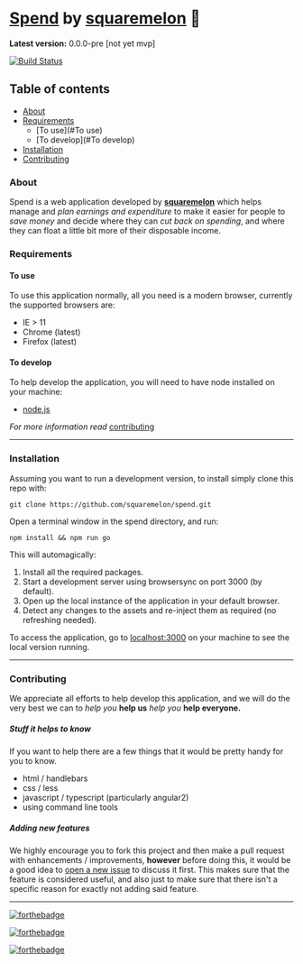 # **[Spend](http://squaremelon.ml/spend)** by [squaremelon](http://squaremelon.ml) 💸 #


**Latest version:** 0.0.0-pre [not yet mvp]

[![Build Status](https://travis-ci.org/squaremelon/spend.svg)](https://travis-ci.org/squaremelon/spend)


## Table of contents ##
- [About](#About)
- [Requirements](#Requirements)
  - [To use](#To use)
  - [To develop](#To develop)
- [Installation](#Installation)
- [Contributing](#Contributing)

### About ###
Spend is a web application developed by **[squaremelon](http://squaremelon.ml)** which helps manage and *plan earnings and expenditure* to make it easier for people to *save money* and decide where they can *cut back on spending*, and where they can float a little bit more of their disposable income.

### Requirements ###
#### To use ####
To use this application normally, all you need is a modern browser, currently the supported browsers are:

- IE > 11
- Chrome (latest)
- Firefox (latest)

#### To develop ####
To help develop the application, you will need to have node installed on your machine:

- [node.js](http://nodejs.org)

*For more information read* [contributing](#contributing)

***

### Installation ###
Assuming you want to run a development version, to install simply clone this repo with:

~~~
git clone https://github.com/squaremelon/spend.git
~~~

Open a terminal window in the spend directory, and run:

~~~
npm install && npm run go
~~~

This will automagically:

1. Install all the required packages.
2. Start a development server using browsersync on port 3000 (by default).
3. Open up the local instance of the application in your default browser.
4. Detect any changes to the assets and re-inject them as required (no refreshing needed).

To access the application, go to [localhost:3000](http://localhost.3000) on your machine to see the local version running.

***

### Contributing ###
We appreciate all efforts to help develop this application, and we will do the very best we can to *help you* **help us** *help you* **help everyone.**

##### Stuff it helps to know #####
If you want to help there are a few things that it would be pretty handy for you to know.

- html / handlebars
- css / less
- javascript / typescript (particularly angular2)
- using command line tools

##### Adding new features #####
We highly encourage you to fork this project and then make a pull request with enhancements / improvements, **however** before doing this, it would be a good idea to [open a new issue](https://github.com/squaremelon/spend/issues/new) to discuss it first. This makes sure that the feature is considered useful, and also just to make sure that there isn't a specific reason for exactly not adding said feature.

***

[![forthebadge](http://forthebadge.com/images/badges/built-by-developers.svg)](http://forthebadge.com)

[![forthebadge](http://forthebadge.com/images/badges/powered-by-electricity.svg)](http://forthebadge.com)

[![forthebadge](http://forthebadge.com/images/badges/compatibility-betamax.svg)](http://forthebadge.com)

